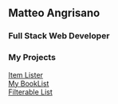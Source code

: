 ## Matteo Angrisano

### Full Stack Web Developer

### My Projects

[Item Lister](https://matteoangrisano.github.io/item-lister)  
[My BookList](https://matteoangrisano.github.io/booklist)  
[Filterable List](https://matteoangrisano.github.io/filterable-list)
